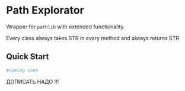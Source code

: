 # Path Explorator

Wrapper for `pathlib` with extended functionality.

Every class always takes STR in every method and always returns STR 

## Quick Start
```python
#coming soon
```
ДОПИСАТЬ НАДО !!!
